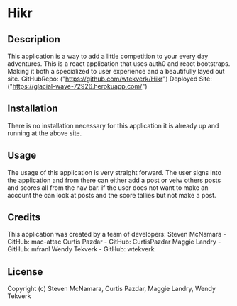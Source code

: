 # Hikr

## Description

This application is a way to add a little competition to your every day adventures. This is a react application that uses auth0 and react bootstraps. Making it both a specialized to user experience and a beautifully layed out site.
GitHubRepo: ("https://github.com/wtekverk/Hikr")
Deployed Site: ("https://glacial-wave-72926.herokuapp.com/")

## Installation

There is no installation necessary for this application it is already up and running at the above site.

## Usage

The usage of this application is very straight forward. The user signs into the application and from there can either add a post or veiw others posts and scores all from the nav bar. if the user does not want to make an account the can look at posts and the score tallies but not make a post.

## Credits

This application was created by a team of developers:
Steven McNamara - GitHub: mac-attac
Curtis Pazdar - GitHub: CurtisPazdar
Maggie Landry - GitHub: mfranl
Wendy Tekverk - GitHub: wtekverk

## License

Copyright (c) Steven McNamara, Curtis Pazdar, Maggie Landry, Wendy Tekverk
